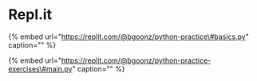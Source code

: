 # Repl.it

{% embed url="https://replit.com/@bgoonz/python-practice\#basics.py" caption="" %}

{% embed url="https://replit.com/@bgoonz/python-practice-exercises\#main.py" caption="" %}

